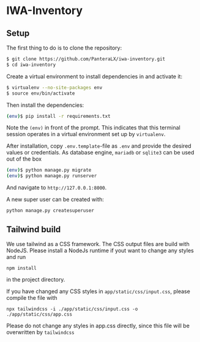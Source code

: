 # IWA-Inventory

## Setup

The first thing to do is to clone the repository:

```sh
$ git clone https://github.com/PanteraLX/iwa-inventory.git
$ cd iwa-inventory
```

Create a virtual environment to install dependencies in and activate it:

```sh
$ virtualenv --no-site-packages env
$ source env/bin/activate
```

Then install the dependencies:

```sh
(env)$ pip install -r requirements.txt
```
Note the `(env)` in front of the prompt. This indicates that this terminal
session operates in a virtual environment set up by `virtualenv`.

After installation, copy `.env.template`-file as `.env` and provide the desired values or credentials. As database engine, `mariadb` or `sqlite3` can be used out of the box
```sh
(env)$ python manage.py migrate
(env)$ python manage.py runserver
```
And navigate to `http://127.0.0.1:8000`.

A new super user can be created with:
```
python manage.py createsuperuser
```


## Tailwind build

We use tailwind as a CSS framework. The CSS output files are build with NodeJS. Please install a NodeJs runtime if yout want to change any styles and run

```
npm install
```
in the project directory.

If you have changed any CSS styles in `app/static/css/input.css`, please compile the file with

```
npx tailwindcss -i ./app/static/css/input.css -o ./app/static/css/app.css
```

Please do not change any styles in app.css directly, since this file will be overwritten by `tailwindcss`